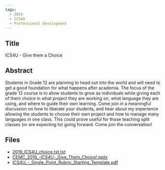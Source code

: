 ```yaml
---
tags:
  - 2019
  - ICS4U
  - Professional Development
---
```

    
## Title

ICS4U - Give them a Choice

## Abstract

Students in Grade 12 are planning to head out into the world and will need to get a good foundation for what happens after academia.  The focus of the grade 12 course is to allow students to grow as individuals while giving each of them choice in what project they are working on, what language they are using, and where to guide their own learning.  Come join in a meaningful discussion on how to liberate your students, and hear about my experience allowing the students to choose their own project and how to manage many languages in one class. This could prove useful for those teaching split classes (or are expecting to) going forward.  Come join the conversation!

## Files

- [2019_ICS4U_choice.txt.txt](resources/2019/Andrew_Seidel/2019_ICS4U_choice.txt.txt)
- [CEMC_2019_-_ICS4U_-_Give_Them_Choice!.pptx](resources/2019/Andrew_Seidel/CEMC_2019_-_ICS4U_-_Give_Them_Choice!.pptx)
- [ICS4U_-_Single_Point_Rubric_Starting_Template.pdf](resources/2019/Andrew_Seidel/ICS4U_-_Single_Point_Rubric_Starting_Template.pdf)
